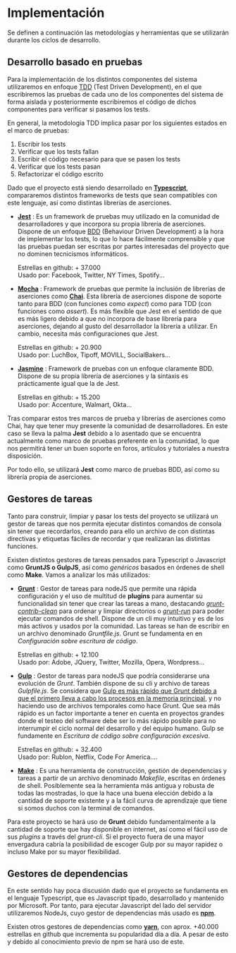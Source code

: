 # Implementación

Se definen a continuación las metodologías y herramientas que se utilizarán durante los ciclos de desarrollo.

## Desarrollo basado en pruebas

Para la implementación de los distintos componentes del sistema utilizaremos en enfoque [TDD](https://es.wikipedia.org/wiki/Desarrollo_guiado_por_pruebas) (Test Driven Development), en el que escribiremos las pruebas de cada uno de los componentes del sistema de forma aislada y posteriormente escribiremos el código de dichos componentes para verificar si pasamos los tests. 

En general, la metodología TDD implica pasar por los siguientes estados en el marco de pruebas:
1. Escribir los tests
2. Verificar que los tests fallan
3. Escribir el código necesario para que se pasen los tests
4. Verificar que los tests pasan 
5. Refactorizar el código escrito

Dado que el proyecto está siendo desarrollado en **[Typescript](https://www.typescriptlang.org/)**, compararemos distintos frameworks de tests que sean compatibles con este lenguaje, así como distintas librerías de aserciones.


- **[Jest](https://jestjs.io/es-ES/)** : Es un framework de pruebas muy utilizado en la comunidad de desarrolladores y que incorpora su propia librería de aserciones. Dispone de un enfoque [BDD](https://es.wikipedia.org/wiki/Desarrollo_guiado_por_comportamiento) (Behaviour Driven Development) a la hora de implementar los tests, lo que lo hace fácilmente comprensible y que las pruebas puedan ser escritas por partes interesadas del proyecto que no dominen tecnicismos informáticos. 

    Estrellas en github: + 37.000\
    Usado por: Facebook, Twitter, NY Times, Spotify... 

- **[Mocha](https://mochajs.org/)** : Framework de pruebas que permite la inclusión de librerías de aserciones como **[Chai](https://www.chaijs.com/api/)**. Esta librería de aserciones dispone de soporte tanto para BDD (con funciones como *expect*) como para TDD (con funciones como *assert*). Es más flexible que Jest en el sentido de que es más ligero debido a que no incorpora de base librería para aserciones, dejando al gusto del desarrollador la librería a utilizar. En cambio, necesita más configuraciones que Jest.

    Estrellas en github: + 20.900\
    Usado por: LuchBox, Tipoff, MOVILL, SocialBakers...

- **[Jasmine](https://jasmine.github.io/)** : Framework de pruebas con un enfoque claramente BDD. Dispone de su propia librería de aserciones y la sintaxis es prácticamente igual que la de Jest. 

    Estrellas en github: + 15.200\
    Usado por: Accenture, Walmart, Okta...


Tras comparar estos tres marcos de prueba y librerías de aserciones como Chai, hay que tener muy presente la comunidad de desarrolladores. En este caso se lleva la palma **Jest** debido a lo asentado que se encuentra actualmente como marco de pruebas preferente en la comunidad, lo que nos permitirá tener un buen soporte en foros, artículos y tutoriales a nuestra disposición. 

Por todo ello, se utilizará **Jest** como marco de pruebas BDD, así como su librería propia de aserciones. 


## Gestores de tareas

Tanto para construir, limpiar y pasar los tests del proyecto se utilizará un gestor de tareas que nos permita ejecutar distintos comandos de consola sin tener que recordarlos, creando para ello un archivo de con distintas directivas y etiquetas fáciles de recordar y que realizaran las distintas funciones. 

Existen distintos gestores de tareas pensados para Typescript o Javascript como **GruntJS o GulpJS**, así como *genéricos* basados en órdenes de shell como **Make**. Vamos a analizar los más utilizados:


- **[Grunt](https://gruntjs.com/)** : Gestor de tareas para nodeJS que permite una rápida configuración y el uso de multitud de **plugins** para aumentar su funcionalidad sin tener que crear las tareas a mano, destacando *[grunt-contrib-clean](https://www.npmjs.com/package/grunt-contrib-clean)* para ordenar y limpiar directorios o *[grunt-run](https://www.npmjs.com/package/grunt-run)* para poder ejecutar comandos de shell. Dispone de un cli muy intuitivo y es de los más activos y usados por la comunidad. Las tareas se han de escribir en un archivo denominado *Gruntfile.js*. Grunt se fundamenta en en *Configuración sobre escritura de código*.

    Estrellas en github: + 12.100\
    Usado por: Adobe, JQuery, Twitter, Mozilla, Opera, Wordpress...

- **[Gulp](https://gulpjs.com/)** : Gestor de tareas para nodeJS que podría considerarse una evolución de *Grunt*. También dispone de su cli y archivo de tareas *Gulpfile.js*. Se considera que [Gulp es más rápido que Grunt debido a que el primero lleva a cabo los procesos en la memoria principal](https://www.ionos.es/digitalguide/paginas-web/desarrollo-web/gulp-vs-grunt-que-diferencia-a-estos-task-runners/), y no haciendo uso de archivos temporales como hace Grunt. Que sea más rápido es un factor importante a tener en cuenta en proyectos grandes donde el testeo del software debe ser lo más rápido posible para no interrumpir el ciclo normal del desarrollo y del equipo humano. Gulp se fundamente en *Escritura de código sobre configuración excesiva*.

    Estrellas en github: + 32.400 \
    Usado por: Rublon, Netflix, Code For America....

 - **[Make](https://www.gnu.org/software/make/)** : Es una herramienta de construcción, gestión de dependencias y tareas a partir de un archivo denominado *Makefile*, escritas en órdenes de shell. Posiblemente sea la herramienta más antigua y robusta de todas las mostradas, lo que la hace una buena elección debido a la cantidad de soporte existente y a la fácil curva de aprendizaje que tiene si somos duchos con la terminal de comandos. 


Para este proyecto se hará uso de **Grunt** debido fundamentalmente a la cantidad de soporte que hay disponible en internet, así como el fácil uso de sus *plugins* a través del *grunt-cli*. Si el proyecto fuera de una mayor envergadura cabría la posibilidad de escoger Gulp por su mayor rapidez o incluso Make por su mayor flexibilidad. 

## Gestores de dependencias

En este sentido hay poca discusión dado que el proyecto se fundamenta en el lenguaje Typescript, que es Javascript tipado, desarrollado y mantenido por Microsoft. Por tanto, para ejecutar Javascript del lado del servidor utilizaremos NodeJs, cuyo gestor de dependencias más usado es **[npm](https://www.npmjs.com/)**.

Existen otros gestores de dependencias como **[yarn](https://classic.yarnpkg.com/lang/en/)**, con aprox. +40.000 estrellas en github que incrementa su popularidad día a día. A pesar de esto y debido al conocimiento previo de npm se hará uso de este.
